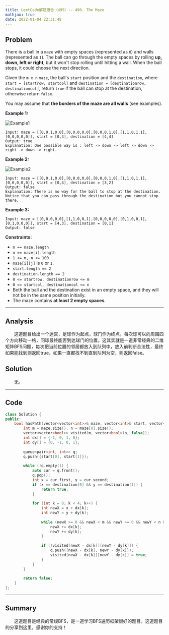 ```yaml
---
title: LeetCode解题报告（495）-- 490. The Maze
mathjax: true
date: 2022-01-04 22:31:48
---
```


## Problem

There is a ball in a `maze` with empty spaces (represented as `0`) and walls (represented as `1`). The ball can go through the empty spaces by rolling **up, down, left or right**, but it won't stop rolling until hitting a wall. When the ball stops, it could choose the next direction.

Given the `m x n` `maze`, the ball's `start` position and the `destination`, where `start = [startrow, startcol]` and `destination = [destinationrow, destinationcol]`, return `true` if the ball can stop at the destination, otherwise return `false`.

You may assume that **the borders of the maze are all walls** (see examples).

<!-- more -->

**Example 1:**

![Example1](https://assets.leetcode.com/uploads/2021/03/31/maze1-1-grid.jpg)

```
Input: maze = [[0,0,1,0,0],[0,0,0,0,0],[0,0,0,1,0],[1,1,0,1,1],[0,0,0,0,0]], start = [0,4], destination = [4,4]
Output: true
Explanation: One possible way is : left -> down -> left -> down -> right -> down -> right.
```

**Example 2:**

![Example2](https://assets.leetcode.com/uploads/2021/03/31/maze1-2-grid.jpg)

```
Input: maze = [[0,0,1,0,0],[0,0,0,0,0],[0,0,0,1,0],[1,1,0,1,1],[0,0,0,0,0]], start = [0,4], destination = [3,2]
Output: false
Explanation: There is no way for the ball to stop at the destination. Notice that you can pass through the destination but you cannot stop there.
```

**Example 3:**

```
Input: maze = [[0,0,0,0,0],[1,1,0,0,1],[0,0,0,0,0],[0,1,0,0,1],[0,1,0,0,0]], start = [4,3], destination = [0,1]
Output: false
```



**Constraints:**

- `m == maze.length`
- `n == maze[i].length`
- `1 <= m, n <= 100`
- `maze[i][j]` is `0` or `1`.
- `start.length == 2`
- `destination.length == 2`
- `0 <= startrow, destinationrow <= m`
- `0 <= startcol, destinationcol <= n`
- Both the ball and the destination exist in an empty space, and they will not be in the same position initially.
- The maze contains **at least 2 empty spaces**.

---

## Analysis

&emsp;&emsp;这道题目给出一个迷宫，足球作为起点，球门作为终点，每次球可以向周围四个方向移动一格，问球最终能否到达球门的位置。这其实就是一道非常经典的二维矩阵BFS问题，每次把当前位置的邻居都放入到队列中，放入前判断合法性，最终如果能找到则返回true，如果一直都找不到直到队列为空，则返回false。

## Solution

&emsp;&emsp;无。

------

## Code

```c++
class Solution {
public:
    bool hasPath(vector<vector<int>>& maze, vector<int>& start, vector<int>& destination) {
        int m = maze.size(), n = maze[0].size();
        vector<vector<bool>> visited(m, vector<bool>(n, false));
        int dx[] = {-1, 0, 1, 0};
        int dy[] = {0, -1, 0, 1};
        
        queue<pair<int, int>> q;
        q.push({start[0], start[1]});
        
        while (!q.empty()) {
            auto cur = q.front();
            q.pop();
            int x = cur.first, y = cur.second;
            if (x == destination[0] && y == destination[1]) {
                return true;
            }
            
            for (int k = 0; k < 4; k++) {
                int newX = x + dx[k];
                int newY = y + dy[k];
                
                while (newX >= 0 && newX < m && newY >= 0 && newY < n && maze[newX][newY] == 0) {
                    newX += dx[k];
                    newY += dy[k];
                }
                
                if (!visited[newX - dx[k]][newY - dy[k]]) {
                    q.push({newX - dx[k], newY - dy[k]});
                    visited[newX - dx[k]][newY - dy[k]] = true;
                }
            }
        }
        
        return false;
    }
};
```

------

## Summary

&emsp;&emsp;这道题目是经典的常规BFS，是一道学习BFS遍历框架很好的题目。这道题目的分享到这里，感谢你的支持！

